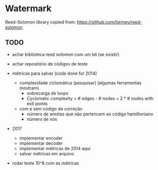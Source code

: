 # Watermark

Reed-Solomon library copied from: https://github.com/tierney/reed-solomon.

## TODO

* achar biblioteca reed solomon com um bit (se existir)

* achar repositório de códigos de teste

* métricas para salvar (code done for 2014)
	* complexidade ciclomática (pesquisar) (algumas ferramentas mostram)
		* sobrecarga de loops
		* Cyclomatic complexity = # edges - # nodes + 2 * # nodes with exit points
	* com e sem código de correção
		* número de arestas que não pertencem ao código hamiltoniano
		* número de nós
* 2017
	* implementar encoder
	* implementar decoder
	* implementar métricas de 2014 aqui
	* salvar métricas em arquivo

* rodar teste 10^8 com as métricas
